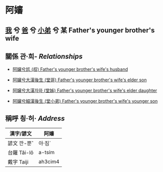 # 阿嬸
## [我](member1.md) 兮 [爸](member2.md) 兮 [小弟](member11.md) 兮 某 Father's younger brother's wife

## 關係 관·희- _Relationships_

- [阿嬸兮尪 (叔) Father's younger brother's wife's husband](member11.md)

- [阿嬸兮大漢後生 (堂哥) Father's younger brother's wife's elder son](member73.md)

- [阿嬸兮大漢자와 (堂姊) Father's younger brother's wife's elder daughter](member74.md)

- [阿嬸兮細漢後生 (堂小弟) Father's younger brother's wife's younger son](member75.md)



## 稱呼 칑·허· _Address_

漢字/諺文 | 阿嬸
--- | ---
諺文 깐-뿐ˆ | 아·짐ˊ
台羅 Tâi-lô | a-tsím
戴字 Taiji | ah3cim4


